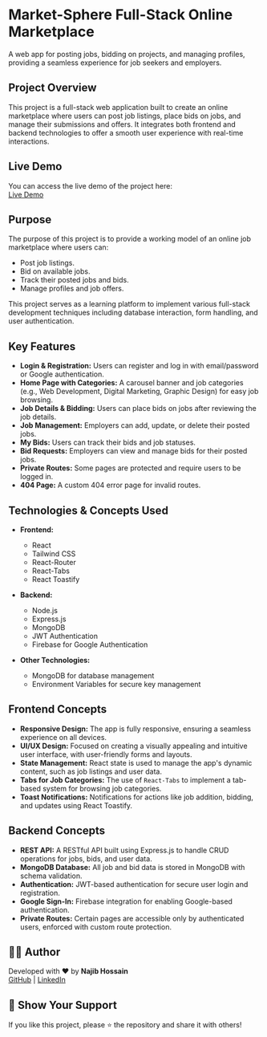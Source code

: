 # Market-Sphere Full-Stack Online Marketplace

A web app for posting jobs, bidding on projects, and managing profiles, providing a seamless experience for job seekers and employers.

## Project Overview

This project is a full-stack web application built to create an online marketplace where users can post job listings, place bids on jobs, and manage their submissions and offers. It integrates both frontend and backend technologies to offer a smooth user experience with real-time interactions.

## Live Demo
You can access the live demo of the project here:  
[Live Demo](https://marketsphere-2d9c0.web.app)

## Purpose

The purpose of this project is to provide a working model of an online job marketplace where users can:
- Post job listings.
- Bid on available jobs.
- Track their posted jobs and bids.
- Manage profiles and job offers.

This project serves as a learning platform to implement various full-stack development techniques including database interaction, form handling, and user authentication.

## Key Features

- **Login & Registration:** Users can register and log in with email/password or Google authentication.
- **Home Page with Categories:** A carousel banner and job categories (e.g., Web Development, Digital Marketing, Graphic Design) for easy job browsing.
- **Job Details & Bidding:** Users can place bids on jobs after reviewing the job details.
- **Job Management:** Employers can add, update, or delete their posted jobs.
- **My Bids:** Users can track their bids and job statuses.
- **Bid Requests:** Employers can view and manage bids for their posted jobs.
- **Private Routes:** Some pages are protected and require users to be logged in.
- **404 Page:** A custom 404 error page for invalid routes.

## Technologies & Concepts Used

- **Frontend:**  
  - React
  - Tailwind CSS
  - React-Router
  - React-Tabs
  - React Toastify

- **Backend:**  
  - Node.js
  - Express.js
  - MongoDB
  - JWT Authentication
  - Firebase for Google Authentication

- **Other Technologies:**  
  - MongoDB for database management
  - Environment Variables for secure key management

## Frontend Concepts

- **Responsive Design:** The app is fully responsive, ensuring a seamless experience on all devices.
- **UI/UX Design:** Focused on creating a visually appealing and intuitive user interface, with user-friendly forms and layouts.
- **State Management:** React state is used to manage the app's dynamic content, such as job listings and user data.
- **Tabs for Job Categories:** The use of `React-Tabs` to implement a tab-based system for browsing job categories.
- **Toast Notifications:** Notifications for actions like job addition, bidding, and updates using React Toastify.

## Backend Concepts

- **REST API:** A RESTful API built using Express.js to handle CRUD operations for jobs, bids, and user data.
- **MongoDB Database:** All job and bid data is stored in MongoDB with schema validation.
- **Authentication:** JWT-based authentication for secure user login and registration.
- **Google Sign-In:** Firebase integration for enabling Google-based authentication.
- **Private Routes:** Certain pages are accessible only by authenticated users, enforced with custom route protection.

## 🧑‍💻 Author

Developed with ❤️ by **Najib Hossain**  
[GitHub](https://github.com/NajibHossain49) | [LinkedIn](https://www.linkedin.com/in/md-najib-hossain)

## 🌟 Show Your Support

If you like this project, please ⭐ the repository and share it with others!
